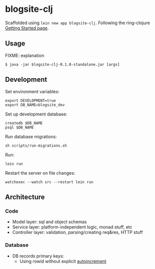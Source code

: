 # blogsite-clj

Scaffolded using `lein new app blogsite-clj`. Following the ring-clojure [Getting Started page](https://github.com/ring-clojure/ring/wiki/Getting-Started).

## Usage

FIXME: explanation

    $ java -jar blogsite-clj-0.1.0-standalone.jar [args]

## Development

Set environment variables:

```
export DEVELOPMENT=true
export DB_NAME=blogsite_dev
```

Set up development database:

```
createdb $DB_NAME
psql $DB_NAME
```

Run database migrations:

```
sh scripts/run-migrations.sh
```

Run:

```
lein run
```

Restart the server on file changes:

```
watchexec --watch src --restart lein run
```

## Architecture

### Code

- Model layer: sql and object schemas
- Service layer: platform-independent logic, monad stuff, etc
- Controller layer: validation, parsing/creating req&res, HTTP stuff

### Database

- DB records primary keys:
    - Using rowid without explicit [autoincrement](https://www.sqlite.org/autoinc.html)
